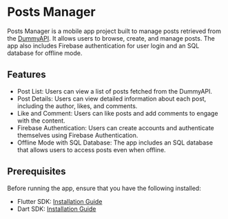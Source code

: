 # Posts Manager

Posts Manager is a mobile app project built to manage posts retrieved from the [DummyAPI](https://dummyapi.io/). It allows users to browse, create, and manage posts. The app also includes Firebase authentication for user login and an SQL database for offline mode.

## Features

- Post List: Users can view a list of posts fetched from the DummyAPI.
- Post Details: Users can view detailed information about each post, including the author, likes, and comments.
- Like and Comment: Users can like posts and add comments to engage with the content.
- Firebase Authentication: Users can create accounts and authenticate themselves using Firebase Authentication.
- Offline Mode with SQL Database: The app includes an SQL database that allows users to access posts even when offline.

## Prerequisites

Before running the app, ensure that you have the following installed:

- Flutter SDK: [Installation Guide](https://flutter.dev/docs/get-started/install)
- Dart SDK: [Installation Guide](https://dart.dev/get-dart)


